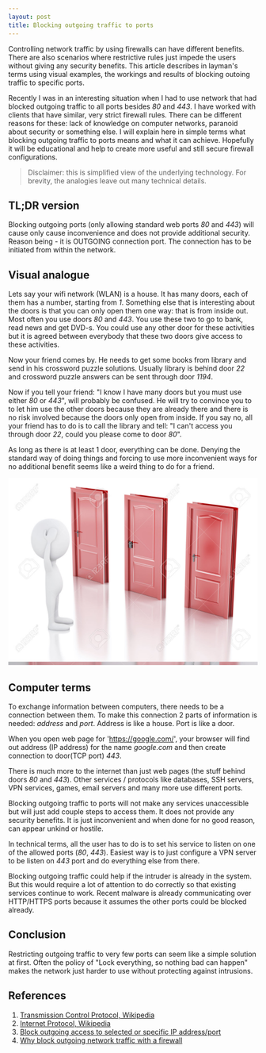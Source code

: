 ```yaml
---
layout: post
title: Blocking outgoing traffic to ports
---
```


Controlling network traffic by using firewalls can have different benefits. There are also scenarios where restrictive rules just impede the users without giving any security benefits. This article describes in layman's terms using visual examples, the workings and results of blocking outoing traffic to specific ports.

Recently I was in an interesting situation when I had to use network that had blocked outgoing traffic to all ports besides *80* and *443*. I have worked with clients that have similar, very strict firewall rules. There can be different reasons for these: lack of knowledge on computer networks, paranoid about security or something else. I will explain here in simple terms what blocking outgoing traffic to ports means and what it can achieve. Hopefully it will be educational and help to create more useful and still secure firewall configurations.

> Disclaimer: this is simplified view of the underlying technology. For brevity, the analogies leave out many technical details.

## TL;DR version

Blocking outgoing ports (only allowing standard web ports *80* and *443*) will cause only cause inconvenience and does not provide additional security. Reason being - it is OUTGOING connection port. The connection has to be initiated from within the network.

## Visual analogue

Lets say your wifi network (WLAN) is a house. It has many doors, each of them has a number, starting from *1*. Something else that is interesting about the doors is that you can only open them one way: that is from inside out. Most often you use doors *80* and *443*. You use these two to go to bank, read news and get DVD-s. You could use any other door for these activities but it is agreed between everybody that these two doors give access to these activities.

Now your friend comes by. He needs to get some books from library and send in his crossword puzzle solutions. Usually library is behind door *22* and crossword puzzle answers can be sent through door *1194*.

Now if you tell your friend: "I know I have many doors but you must use either *80* or *443*", will probably be confused. He will try to convince you to to let him use the other doors because they are already there and there is no risk involved because the doors only open from inside. If you say no, all your friend has to do is to call the library and tell: "I can't access you through door *22*, could you please come to door *80*".

As long as there is at least 1 door, everything can be done. Denying the standard way of doing things and forcing to use more inconvenient ways for no additional benefit seems like a weird thing to do for a friend.

![Door confusion](/assets/blocking-outgoing-traffic/confused_at_door.jpg)

## Computer terms

To exchange information between computers, there needs to be a connection between them. To make this connection 2 parts of information is needed: *address* and *port*. Address is like a house. Port is like a door.

When you open web page for 'https://google.com/', your browser will find out address (IP address) for the name *google.com* and then create connection to door(TCP port) *443*.

There is much more to the internet than just web pages (the stuff behind doors *80* and *443*). Other services / protocols  like databases, SSH servers, VPN services, games, email servers and many more use different ports.

Blocking outgoing traffic to ports will not make any services unaccessible but will just add couple steps to access them. It does not provide any security benefits. It is just inconvenient and when done for no good reason, can appear unkind or hostile.

In technical terms, all the user has to do is to set his service to listen on one of the allowed ports (*80*, *443*). Easiest way is to just configure a VPN server to be listen on *443* port and do everything else from there.

Blocking outgoing traffic could help if the intruder is already in the system. But this would require a lot of attention to do correctly so that existing services continue to work. Recent malware is already communicating over HTTP/HTTPS ports because it assumes the other ports could be blocked already.

## Conclusion

Restricting outgoing traffic to very few ports can seem like a simple solution at first. Often the policy of "Lock everything, so nothing bad can happen" makes the network just harder to use without protecting against intrusions.

## References

1. [Transmission Control Protocol, Wikipedia](https://en.wikipedia.org/wiki/Transmission_Control_Protocol)
2. [Internet Protocol, Wikipedia](https://en.wikipedia.org/wiki/Internet_Protocol)
3. [Block outgoing access to selected or specific IP address/port](http://www.cyberciti.biz/tips/linux-iptables-6-how-to-block-outgoing-access-to-selectedspecific-ip-address.html)
4. [Why block outgoing network traffic with a firewall](http://security.stackexchange.com/questions/24310/why-block-outgoing-network-traffic-with-a-firewall)
